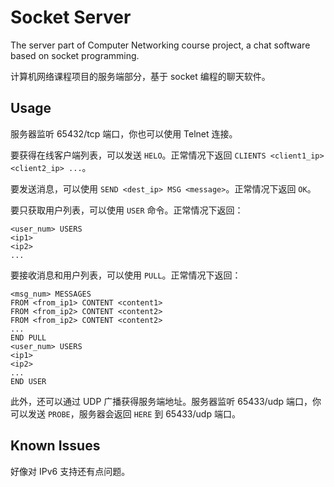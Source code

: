 # Socket Server

The server part of Computer Networking course project, a chat software based on socket programming.

计算机网络课程项目的服务端部分，基于 socket 编程的聊天软件。

## Usage

服务器监听 65432/tcp 端口，你也可以使用 Telnet 连接。

要获得在线客户端列表，可以发送 `HELO`。正常情况下返回 `CLIENTS <client1_ip> <client2_ip> ...`。

要发送消息，可以使用 `SEND <dest_ip> MSG <message>`。正常情况下返回 `OK`。

<DEPRECATED>要只获取用户列表，可以使用 `USER` 命令。正常情况下返回：

```plain
<user_num> USERS
<ip1>
<ip2>
...
```

要接收消息和用户列表，可以使用 `PULL`。正常情况下返回：

```plain
<msg_num> MESSAGES
FROM <from_ip1> CONTENT <content1>
FROM <from_ip2> CONTENT <content2>
FROM <from_ip2> CONTENT <content2>
...
END PULL
<user_num> USERS
<ip1>
<ip2>
...
END USER
```

此外，还可以通过 UDP 广播获得服务端地址。服务器监听 65433/udp 端口，你可以发送 `PROBE`，服务器会返回 `HERE` 到 65433/udp 端口。

## Known Issues

好像对 IPv6 支持还有点问题。
